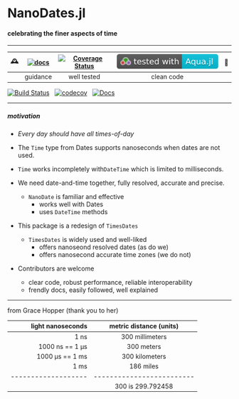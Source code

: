# NanoDates.jl
#### celebrating the finer aspects of time

----


|🕰️| [![docs](https://img.shields.io/badge/docs-dev-blue.svg)](https://jeffreysarnoff.github.io/NanoDates.jl/dev/) |  [![Coverage Status](https://coveralls.io/repos/github/JuliaCI/Coverage.jl/badge.svg?branch=master)](https://coveralls.io/github/JeffreySarnoff/NanoDatesjl?branch=main) |  [![Aqua QA](https://raw.githubusercontent.com/JuliaTesting/Aqua.jl/master/badge.svg)](https://github.com/JuliaTesting/Aqua.jl) |📅|
|--|:------------:|:-----------:|:----------:|--|
|  | guidance     | well tested | clean code |  | 


[![Build Status](https://travis-ci.org/JeffreySarnoff/NanoDates.jl.svg?branch=master)](https://travis-ci.org/JeffreySarnoff/NanoDates.jl)&nbsp;&nbsp;&nbsp;[![codecov](https://codecov.io/gh/JeffreySarnoff/NanoDates.jl/branch/master/graph/badge.svg)](https://codecov.io/gh/JeffreySarnoff/NanoDates.jl)&nbsp;&nbsp;&nbsp;[![Docs](https://img.shields.io/badge/docs-stable-blue.svg)](http://jeffreysarnoff.github.io/NanoDates.jl)



----


##### motivation

- *Every day should have all times-of-day*

- The `Time` type from Dates supports nanoseconds when dates are not used.
- `Time` works incompletely with`DateTime` which is limited to milliseconds.

- We need date-and-time together, fully resolved, accurate and precise.
  - `NanoDate` is familiar and effective
    -  works well with Dates
    -  uses `DateTime` methods

- This package is a redesign of `TimesDates`
  - `TimesDates` is widely used and well-liked
    - offers nanoseond resolved dates       (as do we)
    - offers nanosecond accurate time zones (we do not)
 
- Contributors are welcome
  -  clear code, robust performance, reliable interoperability
  -  frendly docs, easily followed, well explained
 
----

from Grace Hopper (thank you to her)

| light nanoseconds | metric distance (units) |
|------------------:|:-----------------------:|
| 1 ns              | 300 millimeters         |
| 1000 ns == 1 μs   | 300 meters              |
| 1000 μs == 1 ms   | 300 kilometers          |
| 1 ms              | 186 miles               |
|-------------------|-------------------------|
|                   | 300 is 299.792458       |





